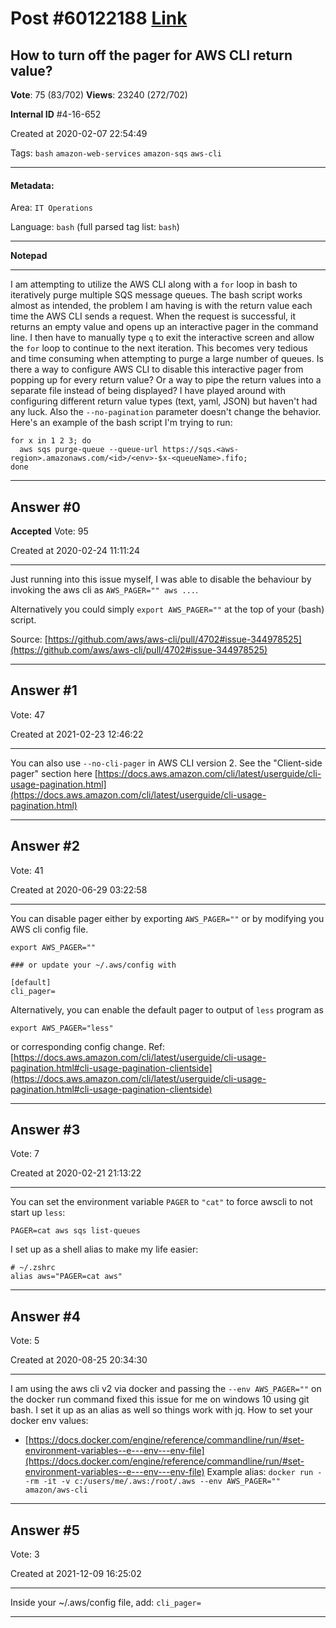 
# Post \#60122188 [Link](https://stackoverflow.com/questions/60122188/)

## How to turn off the pager for AWS CLI return value?

**Vote**: 75 (83/702) **Views**: 23240 (272/702) 

**Internal ID** \#4-16-652

Created at 2020-02-07 22:54:49

Tags: `bash` `amazon-web-services` `amazon-sqs` `aws-cli`

----------

#### Metadata:

Area: `IT Operations`

Language: `bash` (full parsed tag list: `bash`)

----------

**Notepad**


----------

I am attempting to utilize the AWS CLI along with a `for` loop in bash to iteratively purge multiple SQS message queues.  The bash script works almost as intended, the problem I am having is with the return value each time the AWS CLI sends a request.  When the request is successful, it returns an empty value and opens up an interactive pager in the command line.  I then have to manually type `q` to exit the interactive screen and allow the `for` loop to continue to the next iteration.  This becomes very tedious and time consuming when attempting to purge a large number of queues.
Is there a way to configure AWS CLI to disable this interactive pager from popping up for every return value?  Or a way to pipe the return values into a separate file instead of being displayed?
I have played around with configuring different return value types (text, yaml, JSON) but haven't had any luck.  Also the `--no-pagination` parameter doesn't change the behavior.
Here's an example of the bash script I'm trying to run:
```
for x in 1 2 3; do 
  aws sqs purge-queue --queue-url https://sqs.<aws-region>.amazonaws.com/<id>/<env>-$x-<queueName>.fifo; 
done
```



----------
        
## Answer \#0

**Accepted** Vote: 95

Created at 2020-02-24 11:11:24

------------

Just running into this issue myself, I was able to disable the behaviour by invoking the aws cli as `AWS_PAGER="" aws ...`.

Alternatively you could simply `export AWS_PAGER=""` at the top of your (bash) script.

Source: [https://github.com/aws/aws-cli/pull/4702#issue-344978525](https://github.com/aws/aws-cli/pull/4702#issue-344978525)


------------
    
    
## Answer \#1

 Vote: 47

Created at 2021-02-23 12:46:22

------------

You can also use `--no-cli-pager` in AWS CLI version 2.
See the "Client-side pager" section here [https://docs.aws.amazon.com/cli/latest/userguide/cli-usage-pagination.html](https://docs.aws.amazon.com/cli/latest/userguide/cli-usage-pagination.html)


------------
    
    
## Answer \#2

 Vote: 41

Created at 2020-06-29 03:22:58

------------

You can disable pager either by exporting `AWS_PAGER=""` or by modifying you AWS cli config file.
```
export AWS_PAGER="" 

### or update your ~/.aws/config with 

[default]
cli_pager=
```

Alternatively, you can enable the default pager to output of `less` program as
```
export AWS_PAGER="less"
```

or corresponding config change.
Ref: [https://docs.aws.amazon.com/cli/latest/userguide/cli-usage-pagination.html#cli-usage-pagination-clientside](https://docs.aws.amazon.com/cli/latest/userguide/cli-usage-pagination.html#cli-usage-pagination-clientside)


------------
    
    
## Answer \#3

 Vote: 7

Created at 2020-02-21 21:13:22

------------

You can set the environment variable `PAGER` to `"cat"` to force awscli to not start up `less`:

`PAGER=cat aws sqs list-queues`

I set up as a shell alias to make my life easier:

```
# ~/.zshrc
alias aws="PAGER=cat aws"
```



------------
    
    
## Answer \#4

 Vote: 5

Created at 2020-08-25 20:34:30

------------

I am using the aws cli v2 via docker and passing the `--env AWS_PAGER=""` on the docker run command fixed this issue for me on windows 10 using git bash.
I set it up as an alias as well so things work with jq.
How to set your docker env values:
- [https://docs.docker.com/engine/reference/commandline/run/#set-environment-variables--e---env---env-file](https://docs.docker.com/engine/reference/commandline/run/#set-environment-variables--e---env---env-file)
Example alias:
`docker run --rm -it -v c:/users/me/.aws:/root/.aws --env AWS_PAGER="" amazon/aws-cli`


------------
    
    
## Answer \#5

 Vote: 3

Created at 2021-12-09 16:25:02

------------

Inside your ~/.aws/config file, add:
`cli_pager=`


------------
    
    